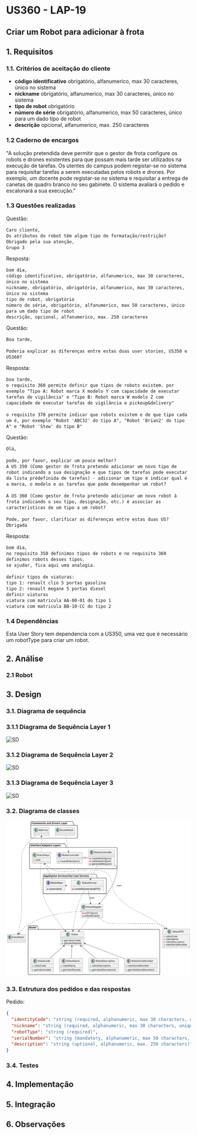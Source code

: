 # US360 - LAP-19

## Criar um Robot para adicionar à frota

## 1. Requisitos

### 1.1. Critérios de aceitação do cliente

* **código identificativo** obrigatório, alfanumerico, max 30 caracteres, único no sistema
* **nickname** obrigatório, alfanumerico, max 30 caracteres, único no sistema 
* **tipo de robot** obrigatório
* **número de série** obrigatório, alfanumerico, max 50 caracteres, único para um dado tipo de robot
* **descrição** opcional, alfanumerico, max. 250 caracteres


### 1.2 Caderno de encargos

"A solução pretendida deve permitir que o gestor de frota configure os robots e drones existentes
para que possam mais tarde ser utilizados na execução de tarefas.
Os utentes do campus podem registar-se no sistema para requisitar tarefas a serem executadas
pelos robots e drones. Por exemplo, um docente pode registar-se no sistema e requisitar a entrega de canetas de quadro branco no seu gabinete. O sistema avaliará o pedido e escalonará a sua execução."

### 1.3 Questões realizadas

Questão: 

    Caro cliente,
    Os atributos do robot têm algum tipo de formatação/restrição?
    Obrigado pela sua atenção,
    Grupo 3

Resposta:

    bom dia,
    código identificativo, obrigatório, alfanumerico, max 30 caracteres, único no sistema
    nickname, obrigatório, obrigatório, alfanumerico, max 30 caracteres, único no sistema 
    tipo de robot, obrigatório
    número de série, obrigatório, alfanumerico, max 50 caracteres, único para um dado tipo de robot
    descrição, opcional, alfanumerico, max. 250 caracteres

Questão: 

    Boa tarde,
    
    Poderia explicar as diferenças entre estas duas user stories, US350 e US360?

Resposta:

    boa tarde,
    o requisito 360 permite definir que tipos de robots existem. por exemplo "Tipo A: Robot marca X modelo Y com capacidade de executar tarefas de vigilância" e "Tipo B: Robot marca W modelo Z com capacidade de executar tarefas de vigilância e pickeup&delivery"

    o requisito 370 permite indicar que robots existem e de que tipo cada um é, por exemplo "Robot 'ABC32' do tipo A", "Robot 'Brian2' do tipo A" e "Robot 'Stew' do tipo B"

Questão: 


    Olá,

    pode, por favor, explicar um pouco melhor?
    A US 350 (Como gestor de frota pretendo adicionar um novo tipo de robot indicando a sua designação e que tipos de tarefas pode executar da lista prédefinida de tarefas) - adicionar um tipo é indicar qual é a marca, o modelo e as tarefas que pode desempenhar um robot?

    A US 360 (Como gestor de frota pretendo adicionar um novo robot à frota indicando o seu tipo, designação, etc.) é associar as caracteristicas de um tipo a um robot?

    Pode, por favor, clarificar as diferenças entre estas duas US? Obrigada

Resposta:

    bom dia,
    no requisito 350 definimos tipos de robots e no requisito 360 definimos robots desses tipos.
    se ajudar, fica aqui uma analogia.

    definir tipos de viaturas:
    tipo 1: renault clio 5 portas gasolina
    tipo 2: renault megane 5 portas diesel
    definir viaturas
    viatura com matricula AA-00-01 do tipo 1
    viatura com matricula BB-10-CC do tipo 2

### 1.4 Dependências

Esta User Story tem dependencia com a US350, uma vez que é necessário um robotType para criar um robot.

## 2. Análise

### 2.1 Robot

## 3. Design

### 3.1. Diagrama de sequência

### 3.1.1 Diagrama de Sequência Layer 1
![SD](./SD_1.png)
### 3.1.2 Diagrama de Sequência Layer 2
![SD](./SD_2.png)
### 3.1.3 Diagrama de Sequência Layer 3
![SD](./SD_3.png)

### 3.2. Diagrama de classes

![CD](./CD.svg)

### 3.3. Estrutura dos pedidos e das respostas

Pedido:

```json
{
  "identityCode": "string (required, alphanumeric, max 30 characters, unique in the system)",
  "nickname": "string (required, alphanumeric, max 30 characters, unique in the system)",
  "robotType": "string (required)",
  "serialNumber": "string (mandatory, alphanumeric, max 50 characters, unique for a given type of robot)",
  "description": "string (optional, alphanumeric, max. 250 characters)"
}
```

### 3.4. Testes

## 4. Implementação

## 5. Integração

## 6. Observações